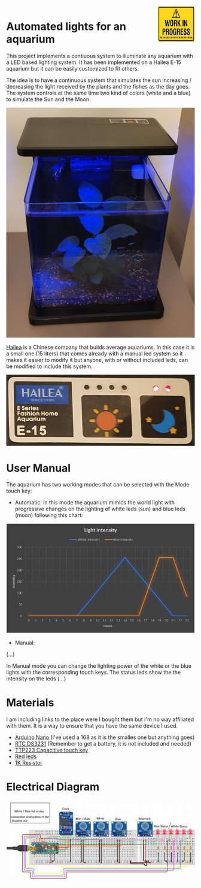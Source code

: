 <img src="./images/wip.jpg" alt="Work in progress" width="100" height="100" align="right" />

# Automated lights for an aquarium 
This project implements a contiuous system to illuminate any aquarium with a LED based lighting system. It has been implemented on a Hailea E-15 aquarium but it can be easily customized to fit others.

The idea is to have a continuous system that simulates the sun increasing / decreasing the light received by the plants and the fishes as the day goes. The system controls at the same time two kind of colors (white and a blue) to simulate the Sun and the Moon.

![Front view of a Hailea E-15](./images/front_view.jpg)

[Hailea](http://hailea.com/e-hailea/index.htm) is a Chinese company that builds average aquariums. In this case it is a small one (15 liters) that comes already with a manual led system so it makes it easier to modify it but anyone,  with or without included leds, can be modified to include this system.

<p align="center">
  <img src="./images/brand_and_model.jpg">
</p>

# User Manual

The aquarium has two working modes that can be selected with the Mode touch key:

* Automatic: in this mode the aquarium mimics the world light with progressive changes on the lighting of white leds (sun) and blue leds (moon) following this chart:

![Ligth Chart](./images/light_chart.png)

* Manual:




(...)

In Manual mode you can change the lighting power of the white or the blue lights with the corresponding touch keys. The status leds show the the intensity on the leds (...)

# Materials

I am including links to the place were I bought them but I'm no way affiliated with them. It is a way to ensure that you have the same device I used.

* [Arduino Nano](https://www.aliexpress.com/item/32845416583.html?spm=a2g0s.9042311.0.0.48ec4c4dxoacGG) (I've used a 168 as it is the smalles one but anything goes)
* [RTC DS3231](https://www.aliexpress.com/item/32889773722.html?spm=a2g0s.9042311.0.0.27424c4dvry968) (Remember to get a battery, it is not included and needed)
* [TTP223 Capacitive touch key](https://www.aliexpress.com/item/32815466969.html?spm=a2g0s.9042311.0.0.27424c4dvkudii)
* [Red leds](https://www.aliexpress.com/item/32862878599.html?spm=2114.12010612.8148356.1.116019a6mAhl0N)
* [1K Resistor](https://www.aliexpress.com/item/33029770547.html?spm=a2g0s.9042311.0.0.27424c4dvkudii)

# Electrical Diagram

![Diagram](./images/application_diagram.png)


